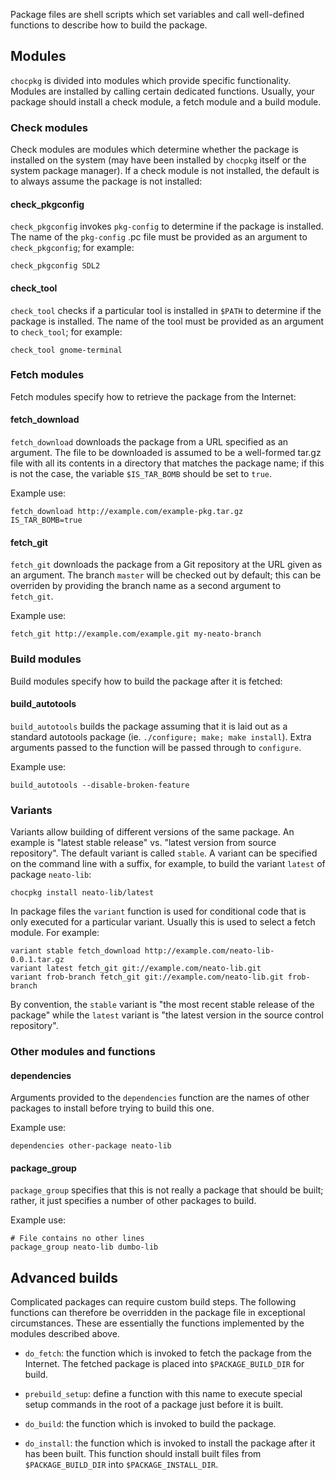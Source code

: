 
Package files are shell scripts which set variables and call well-defined
functions to describe how to build the package.

## Modules

`chocpkg` is divided into modules which provide specific functionality.
Modules are installed by calling certain dedicated functions.
Usually, your package should install a check module, a fetch module
and a build module.

### Check modules

Check modules are modules which determine whether the package is
installed on the system (may have been installed by `chocpkg` itself
or the system package manager).
If a check module is not installed, the default is to always
assume the package is not installed:

#### check_pkgconfig

`check_pkgconfig` invokes `pkg-config` to determine if the package
is installed. The name of the `pkg-config` .pc file must be provided
as an argument to `check_pkgconfig`; for example:

```shell
check_pkgconfig SDL2
```

#### check_tool

`check_tool` checks if a particular tool is installed in `$PATH`
to determine if the package is installed. The name of the tool must
be provided as an argument to `check_tool`; for example:

```shell
check_tool gnome-terminal
```

### Fetch modules

Fetch modules specify how to retrieve the package from the Internet:

#### fetch_download

`fetch_download` downloads the package from a URL specified as an argument.
The file to be downloaded is assumed to be a well-formed tar.gz file with
all its contents in a directory that matches the package name; if this is
not the case, the variable `$IS_TAR_BOMB` should be set to `true`.

Example use:

```shell
fetch_download http://example.com/example-pkg.tar.gz
IS_TAR_BOMB=true
```

#### fetch_git

`fetch_git` downloads the package from a Git repository at the URL
given as an argument. The branch `master` will be checked out by
default; this can be overriden by providing the branch name as a second
argument to `fetch_git`.

Example use:

```shell
fetch_git http://example.com/example.git my-neato-branch
```

### Build modules

Build modules specify how to build the package after it is fetched:

#### build_autotools

`build_autotools` builds the package assuming that it is laid out as a
standard autotools package (ie. `./configure; make; make install`).
Extra arguments passed to the function will be passed through to
`configure`.

Example use:

```shell
build_autotools --disable-broken-feature
```

### Variants

Variants allow building of different versions of the same package. An
example is "latest stable release" vs. "latest version from source
repository". The default variant is called `stable`. A variant can be
specified on the command line with a suffix, for example, to build the
variant `latest` of package `neato-lib`:

```shell
chocpkg install neato-lib/latest
```

In package files the `variant` function is used for conditional code
that is only executed for a particular variant. Usually this is used
to select a fetch module. For example:

```shell
variant stable fetch_download http://example.com/neato-lib-0.0.1.tar.gz
variant latest fetch_git git://example.com/neato-lib.git
variant frob-branch fetch_git git://example.com/neato-lib.git frob-branch
```

By convention, the `stable` variant is "the most recent stable release
of the package" while the `latest` variant is "the latest version in
the source control repository".

### Other modules and functions

#### dependencies

Arguments provided to the `dependencies` function are the names of other
packages to install before trying to build this one.

Example use:

```shell
dependencies other-package neato-lib
```

#### package_group

`package_group` specifies that this is not really a package that
should be built; rather, it just specifies a number of other packages
to build.

Example use:

```shell
# File contains no other lines
package_group neato-lib dumbo-lib
```

## Advanced builds

Complicated packages can require custom build steps. The following functions
can therefore be overridden in the package file in exceptional circumstances.
These are essentially the functions implemented by the modules described
above.

* `do_fetch`: the function which is invoked to fetch the package from the
  Internet. The fetched package is placed into `$PACKAGE_BUILD_DIR` for
  build.

* `prebuild_setup`: define a function with this name to execute special
  setup commands in the root of a package just before it is built.

* `do_build`: the function which is invoked to build the package.

* `do_install`: the function which is invoked to install the package after
  it has been built. This function should install built files from
  `$PACKAGE_BUILD_DIR` into `$PACKAGE_INSTALL_DIR`.


